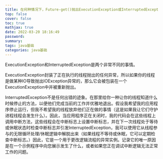 ```yaml
---
title: 在何种情况下，Future-get()抛出ExecutionException或InterruptedException？.md
top: false
cover: false
toc: true
mathjax: true
date: 2022-03-20 18:16:49
password:
summary:
tags: java基础
categories: java基础
---
```

ExecutionException和InterruptedException是两个非常不同的事情。

ExecutionException封装了正在执行的线程抛出的任何异常，所以如果你的线程是做某种IO导致抛出IOException异常的，那么它会被包装在一个ExecutionException中并被重新抛出。

InterruptedException不是任何出错的迹象。在那里给你一种让你的线程知道什么时候停止的方法，以便他们完成当前的工作并优雅地退出。假设我希望我的应用程序停止运行，但我不希望我的线程放弃他们正在做的事情（这是如果我让它们守护进程线程会发生什么）。因此，当应用程序正在关闭时，我的代码会在这些线程上调用中断方法，这些线程会在中断标志上设置中断标志，并在下一次线程处于等待或休眠状态时检查中断标志并引发InterruptedException，我可以使用它从线程参与的无限循环处理/休眠逻辑中解脱出来（如果线程不等待或休眠，它可以定期检查中断标志。）因此，它是一个用于更改逻辑流程的异常实例。记录它的唯一原因是在一个示例程序中向您展示发生了什么，或者如果您正在调试中断逻辑无法正常工作的问题。
